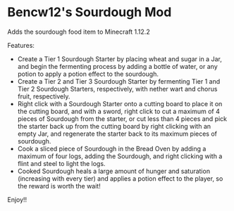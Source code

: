 # Bencw12's Sourdough Mod
Adds the sourdough food item to Minecraft 1.12.2

Features:

  - Create a Tier 1 Sourdough Starter by placing wheat and sugar in a Jar, and begin the fermenting process by adding a bottle of water, or any potion to apply a potion effect to the sourdough.
  - Create a Tier 2 and Tier 3 Sourdough Starter by fermenting Tier 1 and Tier 2 Sourdough Starters, respectively, with nether wart and chorus fruit, respectively.
  - Right click with a Sourdough Starter onto a cutting board to place it on the cutting board, and with a sword, right click to cut a maximum of 4 pieces of Sourdough from the starter, or cut less than 4 pieces and pick the starter back up from the cutting board by right clicking with an empty Jar, and regenerate the starter back to its maximum pieces of sourdough.
  - Cook a sliced piece of Sourdough in the Bread Oven by adding a maximum of four logs, adding the Sourdough, and right clicking with a flint and steel to light the logs.
  - Cooked Sourdough heals a large amount of hunger and saturation (increasing with every tier) and applies a potion effect to the player, so the reward is worth the wait!
  
Enjoy!!
